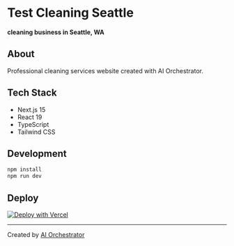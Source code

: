 # Test Cleaning Seattle

**cleaning business in Seattle, WA**

## About

Professional cleaning services website created with AI Orchestrator.

## Tech Stack

- Next.js 15
- React 19
- TypeScript
- Tailwind CSS

## Development

```bash
npm install
npm run dev
```

## Deploy

[![Deploy with Vercel](https://vercel.com/button)](https://vercel.com/import/git?s=https://github.com/post-meta/test-cleaning-seattle)

---

Created by [AI Orchestrator](https://github.com/post-meta/website-automation-system)
